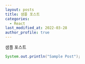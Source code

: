 ```yaml
---
layout: posts
title: 샘플 포스트
categories:
  - React
last_modified_at: 2022-03-28
author_profile: true
---
```


샘플 포스트

```java
System.out.println("Sample Post");
```